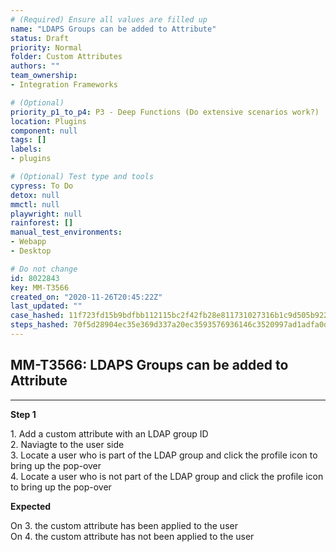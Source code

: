 ```yaml
---
# (Required) Ensure all values are filled up
name: "LDAPS Groups can be added to Attribute"
status: Draft
priority: Normal
folder: Custom Attributes
authors: ""
team_ownership: 
- Integration Frameworks

# (Optional)
priority_p1_to_p4: P3 - Deep Functions (Do extensive scenarios work?)
location: Plugins
component: null
tags: []
labels: 
- plugins

# (Optional) Test type and tools
cypress: To Do
detox: null
mmctl: null
playwright: null
rainforest: []
manual_test_environments: 
- Webapp
- Desktop

# Do not change
id: 8022843
key: MM-T3566
created_on: "2020-11-26T20:45:22Z"
last_updated: ""
case_hashed: 11f723fd15b9bdfbb112115bc2f42fb28e811731027316b1c9d505b922c0ee87e80e0a16d2a34e212a7e42321ab6639a
steps_hashed: 70f5d28904ec35e369d337a20ec3593576936146c3520997ad1adfa0d8a49e770102b948460a85907e0bc744875fecee
---
```


<!-- (Auto-generated) Based on frontmatter's "key" and "name" -->

## MM-T3566: LDAPS Groups can be added to Attribute

---

**Step 1**

1\. Add a custom attribute with an LDAP group ID\
2\. Naviagte to the user side\
3\. Locate a user who is part of the LDAP group and click the profile icon to bring up the pop-over\
4\. Locate a user who is not part of the LDAP group and click the profile icon to bring up the pop-over

**Expected**

On 3. the custom attribute has been applied to the user\
On 4. the custom attribute has not been applied to the user

